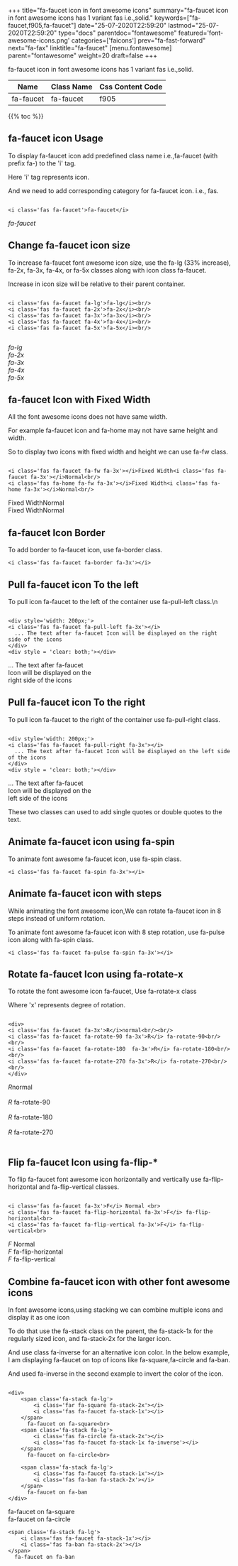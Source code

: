 +++
title="fa-faucet icon in font awesome icons"
summary="fa-faucet icon in font awesome icons has 1 variant fas i.e.,solid."
keywords=["fa-faucet,f905,fa-faucet"]
date="25-07-2020T22:59:20"
lastmod="25-07-2020T22:59:20"
type="docs"
parentdoc="fontawesome"
featured='font-awesome-icons.png'
categories=['faicons']
prev="fa-fast-forward"
next="fa-fax"
linktitle="fa-faucet"
[menu.fontawesome]
parent="fontawesome"
weight=20
draft=false
+++


fa-faucet icon in font awesome icons has 1 variant fas i.e.,solid.

<div class='table-responsive'><table class='table'><thead><tr><th>Name</th><th>Class Name</th><th>Css Content Code</th></tr></thead><tbody><tr><td>fa-faucet</td><td>fa-faucet</td><td>f905</td></tr></tbody></table></div>


{{% toc %}}


## fa-faucet icon Usage

To display fa-faucet icon add predefined class name i.e.,fa-faucet (with prefix fa-) to the 'i' tag.

Here 'i' tag represents icon.

And we need to add corresponding category for fa-faucet icon. i.e., fas.


```

<i class='fas fa-faucet'>fa-faucet</i>
```

<i class='fas fa-faucet'>fa-faucet</i>




## Change fa-faucet icon size
To increase fa-faucet font awesome icon size, use the fa-lg (33% increase), fa-2x, fa-3x, fa-4x, or fa-5x classes along with icon class fa-faucet.

Increase in icon size will be relative to their parent container. 

```

<i class='fas fa-faucet fa-lg'>fa-lg</i><br/>
<i class='fas fa-faucet fa-2x'>fa-2x</i><br/>
<i class='fas fa-faucet fa-3x'>fa-3x</i><br/>
<i class='fas fa-faucet fa-4x'>fa-4x</i><br/>
<i class='fas fa-faucet fa-5x'>fa-5x</i><br/>
            
```

<i class='fas fa-faucet fa-lg'>fa-lg</i><br/>
<i class='fas fa-faucet fa-2x'>fa-2x</i><br/>
<i class='fas fa-faucet fa-3x'>fa-3x</i><br/>
<i class='fas fa-faucet fa-4x'>fa-4x</i><br/>
<i class='fas fa-faucet fa-5x'>fa-5x</i><br/>
            



## fa-faucet Icon with Fixed Width 

All the font awesome icons does not have same width.

For example fa-faucet icon and fa-home may not have same height and width.

So to display two icons with fixed width and height we can use fa-fw class.


```

<i class='fas fa-faucet fa-fw fa-3x'></i>Fixed Width<i class='fas fa-faucet fa-3x'></i>Normal<br/>
<i class='fas fa-home fa-fw fa-3x'></i>Fixed Width<i class='fas fa-home fa-3x'></i>Normal<br/>
```

<i class='fas fa-faucet fa-fw fa-3x'></i>Fixed Width<i class='fas fa-faucet fa-3x'></i>Normal<br/>
<i class='fas fa-home fa-fw fa-3x'></i>Fixed Width<i class='fas fa-home fa-3x'></i>Normal<br/>



## fa-faucet Icon Border 

To add border to fa-faucet icon, use fa-border class.


```
<i class='fas fa-faucet fa-border fa-3x'></i>

```
<i class='fas fa-faucet fa-border fa-3x'></i>





## Pull fa-faucet icon To the left

To pull icon fa-faucet to the left of the container use fa-pull-left class.\n

```

<div style='width: 200px;'>
<i class='fas fa-faucet fa-pull-left fa-3x'></i>
  ... The text after fa-faucet Icon will be displayed on the right side of the icons
</div>
<div style = 'clear: both;'></div>
```

<div style='width: 200px;'>
<i class='fas fa-faucet fa-pull-left fa-3x'></i>
  ... The text after fa-faucet Icon will be displayed on the right side of the icons
</div>
<div style = 'clear: both;'></div>




## Pull fa-faucet icon To the right
To pull icon fa-faucet to the right of the container use fa-pull-right class.

```

<div style='width: 200px;'>
<i class='fas fa-faucet fa-pull-right fa-3x'></i>
  ... The text after fa-faucet Icon will be displayed on the left side of the icons
</div>
<div style = 'clear: both;'></div>
```

<div style='width: 200px;'>
<i class='fas fa-faucet fa-pull-right fa-3x'></i>
  ... The text after fa-faucet Icon will be displayed on the left side of the icons
</div>
<div style = 'clear: both;'></div>

These two classes can used to add single quotes or double quotes to the text.


## Animate fa-faucet icon using fa-spin
To animate font awesome fa-faucet icon, use fa-spin class.

```
<i class='fas fa-faucet fa-spin fa-3x'></i>
```
<i class='fas fa-faucet fa-spin fa-3x'></i>




## Animate fa-faucet icon with steps
While animating the font awesome icon,We can rotate fa-faucet icon in 8 steps instead of uniform rotation.

To animate font awesome fa-faucet icon with 8 step rotation, use fa-pulse icon along with fa-spin class.


```
<i class='fas fa-faucet fa-pulse fa-spin fa-3x'></i>

```
<i class='fas fa-faucet fa-pulse fa-spin fa-3x'></i>





## Rotate fa-faucet Icon using fa-rotate-x
To rotate the font awesome icon fa-faucet, Use fa-rotate-x class

Where 'x' represents degree of rotation.


```

<div>
<i class='fas fa-faucet fa-3x'>R</i>normal<br/><br/>
<i class='fas fa-faucet fa-rotate-90 fa-3x'>R</i> fa-rotate-90<br/><br/> 
<i class='fas fa-faucet fa-rotate-180  fa-3x'>R</i> fa-rotate-180<br/><br/> 
<i class='fas fa-faucet fa-rotate-270 fa-3x'>R</i> fa-rotate-270<br/><br/>
</div>
```

<div>
<i class='fas fa-faucet fa-3x'>R</i>normal<br/><br/>
<i class='fas fa-faucet fa-rotate-90 fa-3x'>R</i> fa-rotate-90<br/><br/> 
<i class='fas fa-faucet fa-rotate-180  fa-3x'>R</i> fa-rotate-180<br/><br/> 
<i class='fas fa-faucet fa-rotate-270 fa-3x'>R</i> fa-rotate-270<br/><br/>
</div>




## Flip fa-faucet Icon using fa-flip-*
To flip fa-faucet font awesome icon horizontally and vertically use fa-flip-horizontal and fa-flip-vertical classes. 

```

<i class='fas fa-faucet fa-3x'>F</i> Normal <br>
<i class='fas fa-faucet fa-flip-horizontal fa-3x'>F</i> fa-flip-horizontal<br>
<i class='fas fa-faucet fa-flip-vertical fa-3x'>F</i> fa-flip-vertical<br>
```

<i class='fas fa-faucet fa-3x'>F</i> Normal <br>
<i class='fas fa-faucet fa-flip-horizontal fa-3x'>F</i> fa-flip-horizontal<br>
<i class='fas fa-faucet fa-flip-vertical fa-3x'>F</i> fa-flip-vertical<br>




## Combine fa-faucet icon with other font awesome icons
In font awesome icons,using stacking we can combine multiple icons and display it as one icon 

To do that use the fa-stack class on the parent, the fa-stack-1x for the regularly sized icon, and fa-stack-2x for the larger icon.

And use class fa-inverse for an alternative icon color. 
In the below example, I am displaying fa-faucet on top of icons like fa-square,fa-circle and fa-ban.

And used fa-inverse in the second example to invert the color of the icon.

```

<div>
    <span class='fa-stack fa-lg'>
        <i class='far fa-square fa-stack-2x'></i>
        <i class='fas fa-faucet fa-stack-1x'></i>
    </span>
      fa-faucet on fa-square<br>
    <span class='fa-stack fa-lg'>
        <i class='fas fa-circle fa-stack-2x'></i>
        <i class='fas fa-faucet fa-stack-1x fa-inverse'></i>
    </span>
      fa-faucet on fa-circle<br>

    <span class='fa-stack fa-lg'>
        <i class='fas fa-faucet fa-stack-1x'></i>
        <i class='fas fa-ban fa-stack-2x'></i>
    </span>
      fa-faucet on fa-ban
</div>
```

<div>
    <span class='fa-stack fa-lg'>
        <i class='far fa-square fa-stack-2x'></i>
        <i class='fas fa-faucet fa-stack-1x'></i>
    </span>
      fa-faucet on fa-square<br>
    <span class='fa-stack fa-lg'>
        <i class='fas fa-circle fa-stack-2x'></i>
        <i class='fas fa-faucet fa-stack-1x fa-inverse'></i>
    </span>
      fa-faucet on fa-circle<br>

    <span class='fa-stack fa-lg'>
        <i class='fas fa-faucet fa-stack-1x'></i>
        <i class='fas fa-ban fa-stack-2x'></i>
    </span>
      fa-faucet on fa-ban
</div>






